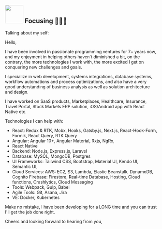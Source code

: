 ## <img height="60" width="60" src="https://media.giphy.com/media/lP8xu5t2DLGG045H8F/giphy.gif" /> Focusing 🚀🚀🚀

Talking about my self: 

Hello,

I have been involved in passionate programming ventures for 7+ years now, and my enjoyment in helping others haven't diminished a bit, on the contrary, the more technologies I work with, the more excited I get on conquering new challenges and goals.

I specialize in web development, systems integrations, database systems, workflow automations and process optimizations, and also have a very good understanding of business analysis as well as solution architecture and design.

I have worked on SaaS products, Marketplaces, Healthcare, Insurance, Travel Portal, Stock Markets ERP solution, iOS/Android app with React Native etc.

Technologies I can help with:

- React: Redux & RTK, Mobx, Hooks, Gatsby.js, Next.js, React-Hook-Form, Formik, React Query, RTK Query
- Angular: Angular 10+, Angular Material, Rxjs, NgRx, 
- React Native
- Backend: Node.js, Express.js, Laravel
- Database: MySQL, MongoDB, Postgres
- UI Frameworks:  Tailwind CSS, Bootstrap, Material UI, Kendo UI, Semantic UI,
- Cloud Services:
AWS: EC2, S3, Lambda, Elastic Beanstalk, DynamoDB, Cognito
Firebase: Firestore, Real-time Database, Hosting, Cloud functions, Crashlytics, Cloud Messaging
- Tools: Webpack, Gulp, Babel
- Agile Tools: Git, Asana, Jira
- VE: Docker, Kubernetes

Make no mistake, I have been developing for a LONG time and you can trust I'll get the job done right.

Cheers and looking forward to hearing from you,

##
